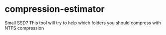 # compression-estimator
Small SSD? This tool will try to help which folders you should compress with NTFS compression
